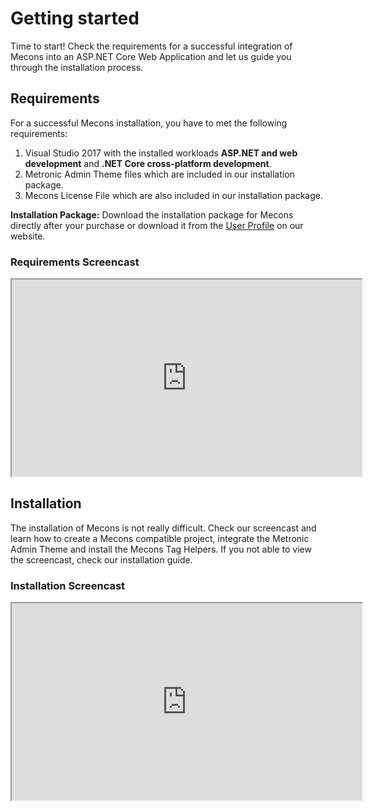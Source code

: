 # Getting started

Time to start! Check the requirements for a successful integration of Mecons into an ASP.NET Core Web Application and let us guide you through the installation process.

## Requirements

For a successful Mecons installation, you have to met the following requirements:

1. Visual Studio 2017 with the installed workloads **ASP.NET and web development** and **.NET Core cross-platform development**.
2. Metronic Admin Theme files which are included in our installation package.
3. Mecons License File which are also included in our installation package.

<div class="alert alert-info" role="alert">
    <strong>Installation Package:</strong>
    Download the installation package for Mecons directly after your purchase or download it from the <a href="https://www.brecons.net/Profile" class="alert-link">User Profile</a> on our website.
</div>

### Requirements Screencast

<iframe width="560" height="315" src="https://www.youtube-nocookie.com/embed/5_8lP6RBFqE?rel=0&amp;showinfo=0" allowfullscreen></iframe>

## Installation

The installation of Mecons is not really difficult. Check our screencast and learn how to create a Mecons compatible project, integrate the Metronic Admin Theme and install the Mecons Tag Helpers. If you not able to view the screencast, check our installation guide.

### Installation Screencast

<iframe width="560" height="315" src="https://www.youtube-nocookie.com/embed/p4_bip0sMe0?rel=0&amp;showinfo=0" allowfullscreen></iframe>